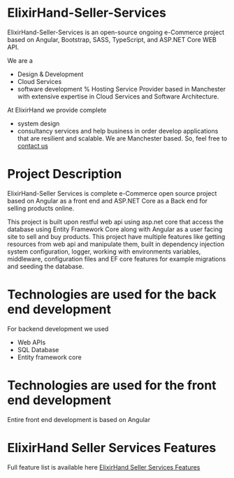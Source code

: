 # ElixirHand-Seller-Services
 
 ElixirHand-Seller-Services is an open-source ongoing e-Commerce project based on Angular, Bootstrap, SASS, TypeScript, and ASP.NET Core WEB API.

We are a 
* Design & Development 
* Cloud Services 
* software development % Hosting
Service Provider based in Manchester with extensive expertise in Cloud Services and Software Architecture.

 

At ElixirHand we provide complete 
* system design 
* consultancy services 
and help business in order develop applications that are resilient and scalable. 
We are Manchester based. So, feel free to [contact us](https://elixirhand.com/#contact)
 

# Project Description
ElixirHand-Seller Services is complete e-Commerce open source project 
based on Angular as a front end and ASP.NET Core as a Back end for selling products online.

This project is built upon restful web api using asp.net core that access the database using Entity Framework Core 
along with Angular as a user facing site to sell and buy products. This project have multiple features like getting resources from web api
and manipulate them, built in dependency injection system configuration, logger, working with environments variables, 
middleware, configuration files and EF core features for example migrations and seeding the database.

 

# Technologies are used for the back end development
For backend development we used 
* Web APIs
* SQL Database
* Entity framework core

 

# Technologies are used for the front end development
Entire front end development is based on Angular

 

# ElixirHand Seller Services Features
Full feature list is available here [ElixirHand Seller Services Features](https://elixirhand.com/elixirhand-seller-services-the-online-store/)
